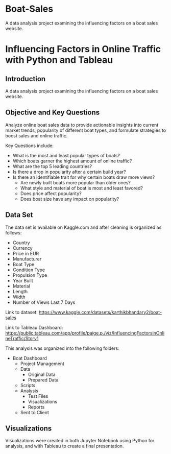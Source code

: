 # Boat-Sales
A data analysis project examining the influencing factors on a boat sales website.

# **Influencing Factors in Online Traffic with Python and Tableau**

## Introduction

A data analysis project examining the influencing factors on a boat sales website. 

## Objective and Key Questions

Analyze online boat sales data to provide actionable insights into current market trends, popularity of different boat types, and formulate strategies to boost sales and online traffic.

Key Questions include:

- What is the most and least popular types of boats?
- Which boats garner the highest amount of online traffic?
- What are the top 5 leading countries?
- Is there a drop in popularity after a certain build year?
- Is there an identifiable trait for why certain boats draw more views?
  - Are newly built boats more popular than older ones?
  - What style and material of boat is most and least favored?
  - Does price affect popularity?
  - Does boat size have any impact on popularity?

## Data Set

The data set is available on Kaggle.com and after cleaning is organized as follows:

- Country
- Currency
- Price in EUR
- Manufacturer
- Boat Type
- Condition Type
- Propulsion Type
- Year Built
- Material
- Length
- Width
- Number of Views Last 7 Days

Link to dataset: https://www.kaggle.com/datasets/karthikbhandary2/boat-sales

Link to Tableau Dashboard: https://public.tableau.com/app/profile/paige.p./viz/InfluencingFactorsinOnlineTraffic/Story1

This analysis was organized into the following folders:

- Boat Dashboard
  - Project Management
  - Data
    - Original Data
    - Prepared Data
  - Scripts
  - Analysis
    - Test Files
    - Visualizations
    - Reports
  - Sent to Client

## Visualizations

Visualizations were created in both Jupyter Notebook using Python for analysis, and with Tableau to create a final presentation.
